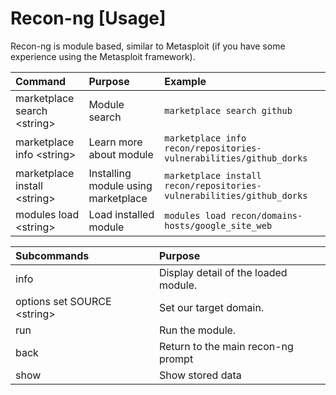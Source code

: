 # Recon-ng \[Usage\]

Recon-ng is module based, similar to Metasploit \(if you have some experience using the Metasploit framework\).

| Command | Purpose | Example |
| :--- | :--- | :--- |
| marketplace search &lt;string&gt; | Module search | `marketplace search github` |
| marketplace info &lt;string&gt; | Learn more about module | `marketplace info recon/repositories-vulnerabilities/github_dorks` |
| marketplace install &lt;string&gt; | Installing module using marketplace | `marketplace install recon/repositories-vulnerabilities/github_dorks` |
| modules load &lt;string&gt; | Load installed module | `modules load recon/domains-hosts/google_site_web` |

| Subcommands | Purpose |
| :--- | :--- |
| info | Display detail of the loaded module. |
| options set SOURCE &lt;string&gt; | Set our target domain. |
| run | Run the module. |
| back | Return to the main recon-ng prompt |
| show | Show stored data  |

